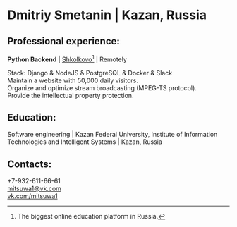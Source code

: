 # Dmitriy Smetanin  | Kazan, Russia 

## Professional experience:
<div>

**Python Backend**      |     <a href="https://2.shkolkovo.online/">Shkolkovo[^1]</a>     |     Remotely    <br>
<div>
Stack:      Django      &     NodeJS      &     PostgreSQL      &     Docker      &     Slack      <br> 
</div>      
Maintain a website with 50,000 daily visitors.  <br>
Organize and optimize stream broadcasting (MPEG-TS protocol).  <br>
Provide the intellectual property protection.


</div>


## Education:
<div>
<div align="left">Software engineering | Kazan Federal University, Institute of Information Technologies and Intelligent Systems | Kazan, Russia</div>
</div>

## Contacts:
<div>
+7-932-611-66-61  <br>
<a href="mailto:mitsuwa1@vk.com">mitsuwa1@vk.com</a>  <br>
<a href="https://vk.com/mitsuwa1">vk.com/mitsuwa1</a>
</div>
      
[^1]: The biggest online education platform in Russia.
